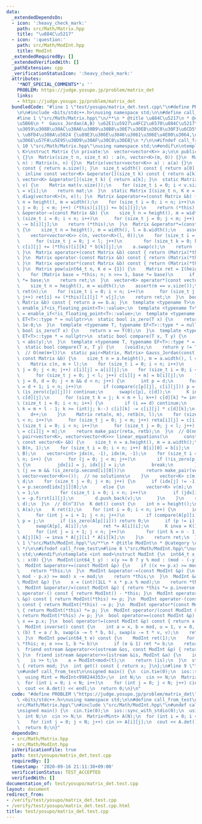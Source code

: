 ```yaml
---
data:
  _extendedDependsOn:
  - icon: ':heavy_check_mark:'
    path: src/Math/Matrix.hpp
    title: "\u884C\u5217"
  - icon: ':question:'
    path: src/Math/ModInt.hpp
    title: ModInt
  _extendedRequiredBy: []
  _extendedVerifiedWith: []
  _pathExtension: cpp
  _verificationStatusIcon: ':heavy_check_mark:'
  attributes:
    '*NOT_SPECIAL_COMMENTS*': ''
    PROBLEM: https://judge.yosupo.jp/problem/matrix_det
    links:
    - https://judge.yosupo.jp/problem/matrix_det
  bundledCode: "#line 1 \"test/yosupo/matrix_det.test.cpp\"\n#define PROBLEM \"https://judge.yosupo.jp/problem/matrix_det\"\
    \n\n#include <bits/stdc++.h>\nusing namespace std;\n\n#define call_from_test\n\
    #line 1 \"src/Math/Matrix.hpp\"\n/**\n * @title \u884C\u5217\n * @category \u6570\
    \u5B66\n *  Gauss_Jordan(A,B) \u62E1\u5927\u4FC2\u6570\u884C\u5217\u306B\u5BFE\
    \u3059\u308B\u30AC\u30A6\u30B9\u30B8\u30E7\u30EB\u30C0\u30F3\u6CD5\n *  linear_equations(A,b)\
    \ \u8FD4\u308A\u5024 {\u89E3\u306E\u3046\u3061\u306E\u4E00\u3064,\u89E3\u7A7A\u9593\
    \u306E\u57FA\u5E95\u30D9\u30AF\u30C8\u30EB}\n */\n\n#ifndef call_from_test\n#line\
    \ 10 \"src/Math/Matrix.hpp\"\nusing namespace std;\n#endif\n\ntemplate <typename\
    \ K>\nstruct Matrix {\n private:\n  vector<vector<K>> a;\n\n public:\n  Matrix()\
    \ {}\n  Matrix(size_t n, size_t m) : a(n, vector<K>(m, 0)) {}\n  Matrix(size_t\
    \ n) : Matrix(n, n) {}\n  Matrix(vector<vector<K>> a) : a(a) {}\n  size_t height()\
    \ const { return a.size(); }\n  size_t width() const { return a[0].size(); }\n\
    \  inline const vector<K> &operator[](size_t k) const { return a[k]; }\n  inline\
    \ vector<K> &operator[](size_t k) { return a[k]; }\n  static Matrix diag(vector<K>\
    \ v) {\n    Matrix mat(v.size());\n    for (size_t i = 0; i < v.size(); i++) mat[i][i]\
    \ = v[i];\n    return mat;\n  }\n  static Matrix I(size_t n, K e = {1}) { return\
    \ diag(vector<K>(n, e)); }\n  Matrix &operator+=(const Matrix &b) {\n    size_t\
    \ n = height(), m = width();\n    for (size_t i = 0; i < n; i++)\n      for (size_t\
    \ j = 0; j < m; j++) (*this)[i][j] += b[i][j];\n    return (*this);\n  }\n  Matrix\
    \ &operator-=(const Matrix &b) {\n    size_t n = height(), m = width();\n    for\
    \ (size_t i = 0; i < n; i++)\n      for (size_t j = 0; j < m; j++) (*this)[i][j]\
    \ -= b[i][j];\n    return (*this);\n  }\n  Matrix &operator*=(const Matrix &b)\
    \ {\n    size_t n = height(), m = width(), l = b.width();\n    assert(m == b.height());\n\
    \    vector<vector<K>> c(n, vector<K>(l, 0));\n    for (size_t i = 0; i < n; i++)\n\
    \      for (size_t j = 0; j < l; j++)\n        for (size_t k = 0; k < m; k++)\
    \ c[i][j] += (*this)[i][k] * b[k][j];\n    a.swap(c);\n    return (*this);\n \
    \ }\n  Matrix operator+(const Matrix &b) const { return (Matrix(*this) += b);\
    \ }\n  Matrix operator-(const Matrix &b) const { return (Matrix(*this) -= b);\
    \ }\n  Matrix operator*(const Matrix &b) const { return (Matrix(*this) *= b);\
    \ }\n  Matrix pow(uint64_t n, K e = {1}) {\n    Matrix ret = I(height(), e);\n\
    \    for (Matrix base = *this; n; n >>= 1, base *= base)\n      if (n & 1) ret\
    \ *= base;\n    return ret;\n  }\n  vector<K> operator*(const vector<K> &v) {\n\
    \    size_t n = height(), m = width();\n    assert(m == v.size());\n    vector<K>\
    \ ret(n);\n    for (size_t i = 0; i < n; i++)\n      for (size_t j = 0; j < m;\
    \ j++) ret[i] += (*this)[i][j] * v[j];\n    return ret;\n  }\n  bool operator==(const\
    \ Matrix &b) const { return a == b.a; }\n  template <typename T>\n  using ET =\
    \ enable_if<is_floating_point<T>::value>;\n  template <typename T>\n  using EF\
    \ = enable_if<!is_floating_point<T>::value>;\n  template <typename T, typename\
    \ ET<T>::type * = nullptr>\n  static bool is_zero(T x) {\n    return abs(x) <\
    \ 1e-8;\n  }\n  template <typename T, typename EF<T>::type * = nullptr>\n  static\
    \ bool is_zero(T x) {\n    return x == T(0);\n  }\n  template <typename T, typename\
    \ ET<T>::type * = nullptr>\n  static bool compare(T x, T y) {\n    return abs(x)\
    \ < abs(y);\n  }\n  template <typename T, typename EF<T>::type * = nullptr>\n\
    \  static bool compare(T x, T y) {\n    (void)x;\n    return y != T(0);\n  }\n\
    \  // O(nm(m+l))\n  static pair<Matrix, Matrix> Gauss_Jordan(const Matrix &a,\
    \ const Matrix &b) {\n    size_t n = a.height(), m = a.width(), l = b.width();\n\
    \    Matrix c(n, m + l);\n    for (size_t i = 0; i < n; i++)\n      for (size_t\
    \ j = 0; j < m; j++) c[i][j] = a[i][j];\n    for (size_t i = 0; i < n; i++)\n\
    \      for (size_t j = 0; j < l; j++) c[i][j + m] = b[i][j];\n    for (size_t\
    \ j = 0, d = 0; j < m && d < n; j++) {\n      int p = d;\n      for (size_t i\
    \ = d + 1; i < n; i++)\n        if (compare(c[p][j], c[i][j])) p = i;\n      if\
    \ (is_zero(c[p][j])) continue;\n      swap(c[p], c[d]);\n      K invc = K(1) /\
    \ c[d][j];\n      for (size_t k = j; k < m + l; k++) c[d][k] *= invc;\n      for\
    \ (size_t i = 0; i < n; i++) {\n        if (i == d) continue;\n        for (int\
    \ k = m + l - 1; k >= (int)j; k--) c[i][k] -= c[i][j] * c[d][k];\n      }\n  \
    \    d++;\n    }\n    Matrix reta(n, m), retb(n, l);\n    for (size_t i = 0; i\
    \ < n; i++)\n      for (size_t j = 0; j < m; j++) reta[i][j] = c[i][j];\n    for\
    \ (size_t i = 0; i < n; i++)\n      for (size_t j = 0; j < l; j++) retb[i][j]\
    \ = c[i][j + m];\n    return make_pair(reta, retb);\n  }\n  // O(nm^2)\n  static\
    \ pair<vector<K>, vector<vector<K>>> linear_equations(\n      const Matrix &a,\
    \ const vector<K> &b) {\n    size_t n = a.height(), m = a.width();\n    Matrix\
    \ B(n, 1);\n    for (size_t i = 0; i < n; i++) B[i][0] = b[i];\n    auto p = Gauss_Jordan(a,\
    \ B);\n    vector<int> jdx(n, -1), idx(m, -1);\n    for (size_t i = 0, j; i <\
    \ n; i++) {\n      for (j = 0; j < m; j++)\n        if (!is_zero(p.first[i][j]))\
    \ {\n          jdx[i] = j, idx[j] = i;\n          break;\n        }\n      if\
    \ (j == m && !is_zero(p.second[i][0]))\n        return make_pair(vector<K>(),\
    \ vector<vector<K>>());  // no solutions\n    }\n    vector<K> c(m);\n    vector<vector<K>>\
    \ d;\n    for (size_t j = 0; j < m; j++) {\n      if (idx[j] != -1)\n        c[j]\
    \ = p.second[idx[j]][0];\n      else {\n        vector<K> v(m);\n        v[j]\
    \ = 1;\n        for (size_t i = 0; i < n; i++)\n          if (jdx[i] != -1) v[jdx[i]]\
    \ = -p.first[i][j];\n        d.push_back(v);\n      }\n    }\n    return make_pair(c,\
    \ d);\n  }\n  // O(n^3)\n  K det() const {\n    int n = height();\n    Matrix\
    \ A(a);\n    K ret(1);\n    for (int i = 0; i < n; i++) {\n      int p = i;\n\
    \      for (int j = i + 1; j < n; j++)\n        if (compare(A[p][i], A[j][i]))\
    \ p = j;\n      if (is_zero(A[p][i])) return 0;\n      if (p != i) ret = -ret;\n\
    \      swap(A[p], A[i]);\n      ret *= A[i][i];\n      K inva = K(1) / A[i][i];\n\
    \      for (int j = i + 1; j < n; j++)\n        for (int k = n - 1; k >= i; k--)\
    \ A[j][k] -= inva * A[j][i] * A[i][k];\n    }\n    return ret;\n  }\n};\n#line\
    \ 1 \"src/Math/ModInt.hpp\"\n/**\n * @title ModInt\n * @category \u6570\u5B66\n\
    \ */\n\n#ifndef call_from_test\n#line 8 \"src/Math/ModInt.hpp\"\nusing namespace\
    \ std;\n#endif\n\ntemplate <int mod>\nstruct ModInt {\n  int64_t x;\n  ModInt()\
    \ : x(0) {}\n  ModInt(int64_t y) : x(y >= 0 ? y % mod : (mod - (-y) % mod)) {}\n\
    \  ModInt &operator+=(const ModInt &p) {\n    if ((x += p.x) >= mod) x -= mod;\n\
    \    return *this;\n  }\n  ModInt &operator-=(const ModInt &p) {\n    if ((x +=\
    \ mod - p.x) >= mod) x -= mod;\n    return *this;\n  }\n  ModInt &operator*=(const\
    \ ModInt &p) {\n    x = (int)(1LL * x * p.x % mod);\n    return *this;\n  }\n\
    \  ModInt &operator/=(const ModInt &p) { return *this *= p.inverse(); }\n  ModInt\
    \ operator-() const { return ModInt() - *this; }\n  ModInt operator+(const ModInt\
    \ &p) const { return ModInt(*this) += p; }\n  ModInt operator-(const ModInt &p)\
    \ const { return ModInt(*this) -= p; }\n  ModInt operator*(const ModInt &p) const\
    \ { return ModInt(*this) *= p; }\n  ModInt operator/(const ModInt &p) const {\
    \ return ModInt(*this) /= p; }\n  bool operator==(const ModInt &p) const { return\
    \ x == p.x; }\n  bool operator!=(const ModInt &p) const { return x != p.x; }\n\
    \  ModInt inverse() const {\n    int a = x, b = mod, u = 1, v = 0, t;\n    while\
    \ (b) t = a / b, swap(a -= t * b, b), swap(u -= t * v, v);\n    return ModInt(u);\n\
    \  }\n  ModInt pow(int64_t e) const {\n    ModInt ret(1);\n    for (ModInt b =\
    \ *this; e; e >>= 1, b *= b)\n      if (e & 1) ret *= b;\n    return ret;\n  }\n\
    \  friend ostream &operator<<(ostream &os, const ModInt &p) { return os << p.x;\
    \ }\n  friend istream &operator>>(istream &is, ModInt &a) {\n    int64_t t;\n\
    \    is >> t;\n    a = ModInt<mod>(t);\n    return (is);\n  }\n  static int modulo()\
    \ { return mod; }\n  int get() const { return x; }\n};\n#line 9 \"test/yosupo/matrix_det.test.cpp\"\
    \n#undef call_from_test\n\nsigned main() {\n  cin.tie(0);\n  ios::sync_with_stdio(0);\n\
    \  using Mint = ModInt<998244353>;\n  int N;\n  cin >> N;\n  Matrix<Mint> A(N);\n\
    \  for (int i = 0; i < N; i++)\n    for (int j = 0; j < N; j++) cin >> A[i][j];\n\
    \  cout << A.det() << endl;\n  return 0;\n}\n"
  code: "#define PROBLEM \"https://judge.yosupo.jp/problem/matrix_det\"\n\n#include\
    \ <bits/stdc++.h>\nusing namespace std;\n\n#define call_from_test\n#include \"\
    src/Math/Matrix.hpp\"\n#include \"src/Math/ModInt.hpp\"\n#undef call_from_test\n\
    \nsigned main() {\n  cin.tie(0);\n  ios::sync_with_stdio(0);\n  using Mint = ModInt<998244353>;\n\
    \  int N;\n  cin >> N;\n  Matrix<Mint> A(N);\n  for (int i = 0; i < N; i++)\n\
    \    for (int j = 0; j < N; j++) cin >> A[i][j];\n  cout << A.det() << endl;\n\
    \  return 0;\n}"
  dependsOn:
  - src/Math/Matrix.hpp
  - src/Math/ModInt.hpp
  isVerificationFile: true
  path: test/yosupo/matrix_det.test.cpp
  requiredBy: []
  timestamp: '2020-09-16 21:11:30+09:00'
  verificationStatus: TEST_ACCEPTED
  verifiedWith: []
documentation_of: test/yosupo/matrix_det.test.cpp
layout: document
redirect_from:
- /verify/test/yosupo/matrix_det.test.cpp
- /verify/test/yosupo/matrix_det.test.cpp.html
title: test/yosupo/matrix_det.test.cpp
---
```

